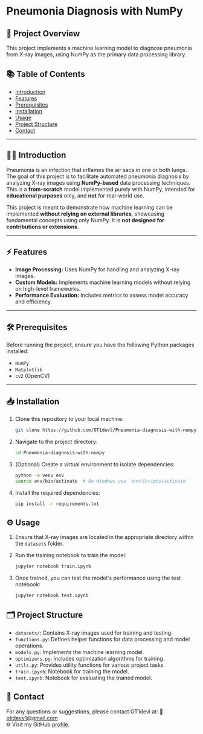 # Pneumonia Diagnosis with NumPy

## 🚀 **Project Overview**
This project implements a machine learning model to diagnose pneumonia from X-ray images, using NumPy as the primary data processing library.

## 📚 **Table of Contents**
- [Introduction](#introduction)
- [Features](#features)
- [Prerequisites](#prerequisites)
- [Installation](#installation)
- [Usage](#usage)
- [Project Structure](#project-structure)
- [Contact](#contact)

---

## 🧑‍⚕️ **Introduction**
Pneumonia is an infection that inflames the air sacs in one or both lungs. The goal of this project is to facilitate automated pneumonia diagnosis by analyzing X-ray images using **NumPy-based** data processing techniques. This is a **from-scratch** model implemented purely with NumPy, intended for **educational purposes** only, and **not** for real-world use.

This project is meant to demonstrate how machine learning can be implemented **without relying on external libraries**, showcasing fundamental concepts using only NumPy. It is **not designed for contributions or extensions**.

---

## ⚡ **Features**
- **Image Processing:** Uses NumPy for handling and analyzing X-ray images.  
- **Custom Models:** Implements machine learning models without relying on high-level frameworks.  
- **Performance Evaluation:** Includes metrics to assess model accuracy and efficiency.

---

## 🛠️ **Prerequisites**
Before running the project, ensure you have the following Python packages installed:

- `NumPy`  
- `Matplotlib`  
- `cv2` (OpenCV)

---

## 📥 **Installation**

1. Clone this repository to your local machine:

   ```bash
   git clone https://github.com/OT1devl/Pneumonia-diagnosis-with-numpy.git
   ```

2. Navigate to the project directory:

   ```bash
   cd Pneumonia-diagnosis-with-numpy
   ```

3. (Optional) Create a virtual environment to isolate dependencies:

   ```bash
   python -m venv env
   source env/bin/activate  # On Windows use `env\Scripts\activate`
   ```

4. Install the required dependencies:

   ```bash
   pip install -r requirements.txt
   ```

## ⚙️ Usage

1. Ensure that X-ray images are located in the appropriate directory within the `datasets` folder.  

2. Run the training notebook to train the model:

   ```bash
   jupyter notebook train.ipynb
   ```

3. Once trained, you can test the model's performance using the test notebook:

   ```bash
   jupyter notebook test.ipynb
   ```

## 🗂️ Project Structure

- `datasets/`: Contains X-ray images used for training and testing.  
- `functions.py`: Defines helper functions for data processing and model operations.  
- `models.py`: Implements the machine learning model.  
- `optimizers.py`: Includes optimization algorithms for training.  
- `utils.py`: Provides utility functions for various project tasks.  
- `train.ipynb`: Notebook for training the model.  
- `test.ipynb`: Notebook for evaluating the trained model.  

## 📧 Contact

For any questions or suggestions, please contact OT1devl at:
📧 [otidevv1@gmail.com](mailto:otidevv1@gmail.com)  
🌐 Visit my GitHub [profile](https://github.com/OT1devl).

